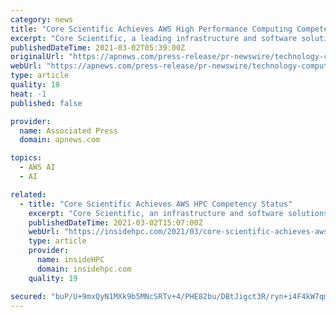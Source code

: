 ```yaml
---
category: news
title: "Core Scientific Achieves AWS High Performance Computing Competency Status"
excerpt: "Core Scientific, a leading infrastructure and software solutions provider for artificial intelligence and blockchain that is led by CEO Kevin Turner, the former COO of Microsoft, announced today that it has achieved Amazon Web Services (AWS) High Performance Computing (HPC) Competency status."
publishedDateTime: 2021-03-02T05:39:00Z
originalUrl: "https://apnews.com/press-release/pr-newswire/technology-computing-and-information-technology-artificial-intelligence-7b996c6672a5b5d6e8b934e38f74be48"
webUrl: "https://apnews.com/press-release/pr-newswire/technology-computing-and-information-technology-artificial-intelligence-7b996c6672a5b5d6e8b934e38f74be48"
type: article
quality: 18
heat: -1
published: false

provider:
  name: Associated Press
  domain: apnews.com

topics:
  - AWS AI
  - AI

related:
  - title: "Core Scientific Achieves AWS HPC Competency Status"
    excerpt: "Core Scientific, an infrastructure and software solutions provider for artificial intelligence and blockchain that is led by CEO Kevin Turner, the former COO of Microsoft, announced today that it has achieved Amazon Web Services (AWS) High Performance Computing (HPC) Competency status,"
    publishedDateTime: 2021-03-02T15:07:00Z
    webUrl: "https://insidehpc.com/2021/03/core-scientific-achieves-aws-hpc-competency-status/"
    type: article
    provider:
      name: insideHPC
      domain: insidehpc.com
    quality: 19

secured: "buP/U+9mxQyN1MXk9b5MNcSRTv+4/PHE82bu/DBtJigct3R/ryn+i4F4kW7qmfBSlUWyyqkOAbur01FEGoa+bimbax60SeuHByg/OOJwTYML+VvnVAupkdwGQEc79cg/uPxqEKCuTOr3el8aLiSlqEx6klkZcr9wQQW7qOkNo39tYOLIepJHKR8mZFX8DfG7DuXw0HWtp266+wLQkIl5PWWqxMiTK1v+gVyCb7uFk250K0pa3BtzM0lhwK0ZRcWjq3Pg5cQ8pYOLAqZilwE/r5lZ1dr/07W2OPS/qmckgrS62zKDinbuXbCsWhcsz45nSgOJUr7kBC/qrfK4Gv9BaNKHaLNzMeePXBobybnwS9s=;HzZ1qipOdHHd0meqpVG/9g=="
---
```


